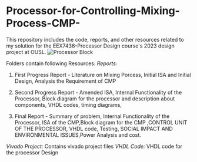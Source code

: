 # Processor-for-Controlling-Mixing-Process-CMP-
This repository includes the code, reports, and other resources related to my solution for the EEX7436-Processor Design course's 2023 design project at OUSL.
![Processor Block](https://github.com/Git-Kavinda/Processor-for-Controlling-Mixing-Process-CMP-/assets/146561780/6dcdd479-afbb-4b09-9e9e-33ef6f1aa5cc)

Folders contain following Resources:
*Reports:* 
1. First Progress Report - Literature on Mixing Porcess, Initial ISA and Initial Design, Analysis the Requirement of CMP

2. Second Progress Report - Amended ISA, Internal Functionality of the Processor, Block diagram for the processor and description about components, VHDL codes, timing diagrams, 

3. Final Report - Summary of problem, Internal Functionality of the Processor, ISA of the CMP,Block diagram for the CMP
,CONTROL UNIT OF THE PROCESSOR, VHDL code, Testing, SOCIAL IMPACT AND ENVIRONMENTAL ISSUES,Power Analysis and cost. 

*Vivado Project:* Contains vivado project files
*VHDL Code:* VHDL code for the processor Design


